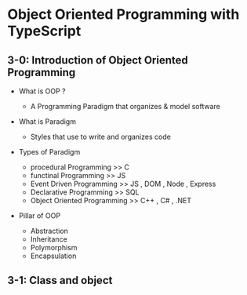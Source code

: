 # Object Oriented Programming with TypeScript

## 3-0: Introduction of Object Oriented Programming

- What is OOP ?
  - A Programming Paradigm that organizes & model software
- What is Paradigm
  - Styles that use to write and organizes code
- Types of Paradigm

  - procedural Programming >> C
  - functinal Programming >> JS
  - Event Driven Programming >> JS , DOM , Node , Express
  - Declarative Programming >> SQL
  - Object Oriented Programming >> C++ , C# , .NET

- Pillar of OOP
  - Abstraction
  - Inheritance
  - Polymorphism
  - Encapsulation

## 3-1: Class and object

